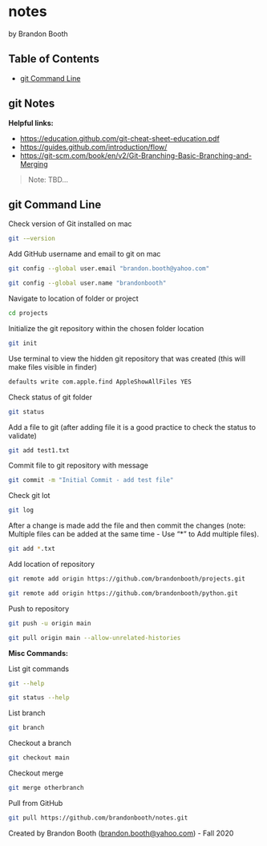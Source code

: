 # notes
by Brandon Booth

## Table of Contents
- [git Command Line](#git-command-line)


## git Notes ##

**Helpful links:**
- https://education.github.com/git-cheat-sheet-education.pdf
- https://guides.github.com/introduction/flow/
- https://git-scm.com/book/en/v2/Git-Branching-Basic-Branching-and-Merging

> Note: TBD...


## git Command Line

Check version of Git installed on mac
```sh
git -–version
```


Add GitHub username and email to git on mac
```sh
git config --global user.email "brandon.booth@yahoo.com"
```
```sh
git config --global user.name "brandonbooth"
```


Navigate to location of folder or project
```sh
cd projects
```


Initialize the git repository within the chosen folder location
```sh
git init
```


Use terminal to view the hidden git repository that was created (this will make files visible in finder)
```sh
defaults write com.apple.find AppleShowAllFiles YES
```


Check status of git folder
```sh
git status
```


Add a file to git (after adding file it is a good practice to check the status to validate)
```sh
git add test1.txt
```

Commit file to git repository with message
```sh
git commit -m "Initial Commit - add test file"
```

Check git lot
```sh
git log
```


After a change is made add the file and then commit the changes (note: Multiple files can be added at the same time - Use “*” to Add multiple files).
```sh
git add *.txt
```

Add location of repository
```sh
git remote add origin https://github.com/brandonbooth/projects.git
```

```sh
git remote add origin https://github.com/brandonbooth/python.git
```


Push to repository
```sh
git push -u origin main
```
```sh
git pull origin main --allow-unrelated-histories
```

**Misc Commands:**

List git commands
```sh
git --help
```

```sh
git status --help
```


List branch
```sh
git branch
```


Checkout a branch
```sh
git checkout main
```


Checkout merge
```sh
git merge otherbranch
```


Pull from GitHub
```sh
git pull https://github.com/brandonbooth/notes.git
```

Created by Brandon Booth (brandon.booth@yahoo.com) - Fall 2020
